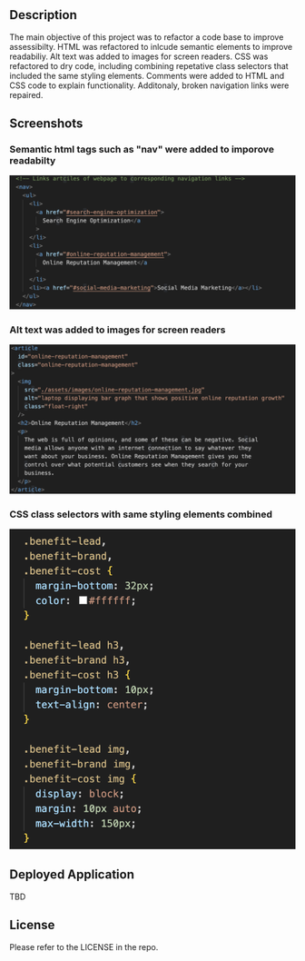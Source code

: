 # <Module-1-Challege-KP>

## Description

The main objective of this project was to refactor a code base to improve assessibilty. HTML was refactored to inlcude semantic elements to improve readabiliy. Alt text was added to images for screen readers. CSS was refactored to dry code, including combining repetative class selectors that included the same styling elements. Comments were added to HTML and CSS code to explain functionality. Additonaly, broken navigation links were repaired.

## Screenshots

### Semantic html tags such as "nav" were added to imporove readabilty

![semantic-html-tags](./assets/images/Semantic_HTML.png)

### Alt text was added to images for screen readers

![alt-text-images](./assets/images/Alt_Tags_Images.png)

### CSS class selectors with same styling elements combined

![css-classes-combined](./assets/images/CSS_Classes_Combined.png)

## Deployed Application

TBD

## License

Please refer to the LICENSE in the repo.
